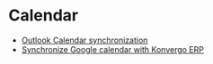 # Calendar

  * [Outlook Calendar synchronization](calendar/outlook)
  * [Synchronize Google calendar with Konvergo ERP](calendar/google)

